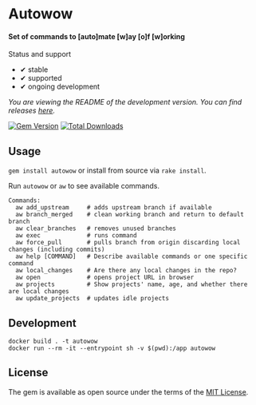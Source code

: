 # Autowow

#### Set of commands to [auto]mate [w]ay [o]f [w]orking

Status and support

- &#x2714; stable
- &#x2714; supported
- &#x2714; ongoing development

<!--- Version informartion -->
*You are viewing the README of the development version. You can find releases [here](https://github.com/thisismydesign/autowow/tags).*
<!--- Version informartion end -->

[![Gem Version](https://badge.fury.io/rb/autowow.svg)](https://badge.fury.io/rb/autowow) [![Total Downloads](http://ruby-gem-downloads-badge.herokuapp.com/autowow?type=total)](https://rubygems.org/gems/autowow)

## Usage

`gem install autowow` or install from source via `rake install`.

Run `autowow` or `aw` to see available commands.

```
Commands:
  aw add_upstream     # adds upstream branch if available
  aw branch_merged    # clean working branch and return to default branch
  aw clear_branches   # removes unused branches
  aw exec             # runs command
  aw force_pull       # pulls branch from origin discarding local changes (including commits)
  aw help [COMMAND]   # Describe available commands or one specific command
  aw local_changes    # Are there any local changes in the repo?
  aw open             # opens project URL in browser
  aw projects         # Show projects' name, age, and whether there are local changes
  aw update_projects  # updates idle projects
```

## Development

```
docker build . -t autowow
docker run --rm -it --entrypoint sh -v $(pwd):/app autowow
```

## License

The gem is available as open source under the terms of the [MIT License](http://opensource.org/licenses/MIT).
